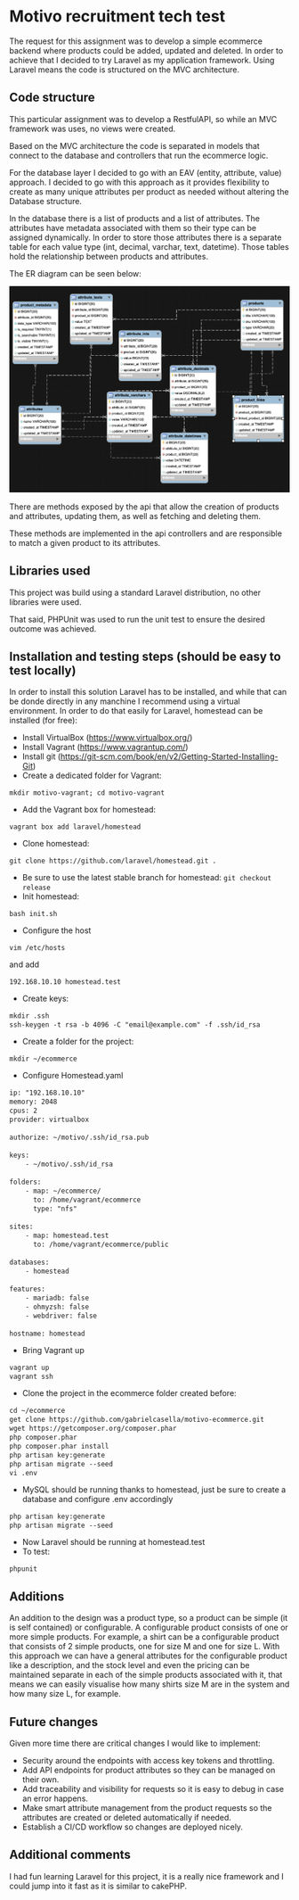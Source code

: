 # Motivo recruitment tech test

The request for this assignment was to develop a simple ecommerce backend where products could be added, updated and deleted.
In order to achieve that I decided to try Laravel as my application framework. Using Laravel means the code is structured on
the MVC architecture.

## Code structure

This particular assignment was to develop a RestfulAPI, so while an MVC framework was uses, no views were created.

Based on the MVC architecture the code is separated in models that connect to the database and controllers that run the
ecommerce logic.

For the database layer I decided to go with an EAV (entity, attribute, value) approach. I decided to go with this approach
as it provides flexibility to create as many unique attributes per product as needed without altering the Database structure.

In the database there is a list of products and a list of attributes. The attributes have metadata associated
with them so their type can be assigned dynamically. In order to store those attributes there is a separate table for each value
type (int, decimal, varchar, text, datetime). Those tables hold the relationship between products and attributes.

The ER diagram can be seen below:

![ER Diagram](https://github.com/gabrielcasella/motivo-ecommerce/blob/master/DatabaseSchema.png)

There are methods exposed by the api that allow the creation of products and attributes, updating them, as well as fetching and
deleting them.

These methods are implemented in the api controllers and are responsible to match a given product to its attributes.


## Libraries used

This project was build using a standard Laravel distribution, no other libraries were used.

That said, PHPUnit was used to run the unit test to ensure the desired outcome was achieved.


## Installation and testing steps (should be easy to test locally)

In order to install this solution Laravel has to be installed, and while that can be donde directly in any manchine
I recommend using a virtual environment. In order to do that easily for Laravel, homestead can be installed (for free):

- Install VirtualBox (https://www.virtualbox.org/)
- Install Vagrant (https://www.vagrantup.com/)
- Install git (https://git-scm.com/book/en/v2/Getting-Started-Installing-Git)
- Create a dedicated folder for Vagrant: 
```
mkdir motivo-vagrant; cd motivo-vagrant
```
- Add the Vagrant box for homestead: 
```
vagrant box add laravel/homestead
```
- Clone homestead:
 ```
 git clone https://github.com/laravel/homestead.git .
 ```
- Be sure to use the latest stable branch for homestead: ```git checkout release```
- Init homestead: 
```
bash init.sh
```
- Configure the host 
```
vim /etc/hosts
``` 
and add 
```
192.168.10.10 homestead.test
```
- Create keys: 
```
mkdir .ssh
ssh-keygen -t rsa -b 4096 -C "email@example.com" -f .ssh/id_rsa

```
- Create a folder for the project:
```
mkdir ~/ecommerce
```
- Configure Homestead.yaml
```
ip: "192.168.10.10"
memory: 2048
cpus: 2
provider: virtualbox

authorize: ~/motivo/.ssh/id_rsa.pub

keys:
    - ~/motivo/.ssh/id_rsa

folders:
    - map: ~/ecommerce/
      to: /home/vagrant/ecommerce
      type: "nfs"

sites:
    - map: homestead.test
      to: /home/vagrant/ecommerce/public

databases:
    - homestead

features:
    - mariadb: false
    - ohmyzsh: false
    - webdriver: false

hostname: homestead
```
- Bring Vagrant up
```
vagrant up
vagrant ssh
```
- Clone the project in the ecommerce folder created before:
```
cd ~/ecommerce
get clone https://github.com/gabrielcasella/motivo-ecommerce.git
wget https://getcomposer.org/composer.phar
php composer.phar
php composer.phar install
php artisan key:generate
php artisan migrate --seed
vi .env
```
- MySQL should be running thanks to homestead, just be sure to create a database and configure .env accordingly
```
php artisan key:generate
php artisan migrate --seed
```
- Now Laravel should be running at homestead.test
- To test:
```
phpunit
```


## Additions

An addition to the design was a product type, so a product can be simple (it is self contained) or configurable. A configurable
product consists of one or more simple products. For example, a shirt can be a configurable product that consists of 2 simple
products, one for size M and one for size L. With this approach we can have a general attributes for the configurable product
like a description, and the stock level and even the pricing can be maintained separate in each of the simple products associated
with it, that means we can easily visualise how many shirts size M are in the system and how many size L, for example.

## Future changes

Given more time there are critical changes I would like to implement:
- Security around the endpoints with access key tokens and throttling.
- Add API endpoints for product attributes so they can be managed on their own.
- Add traceability and visibility for requests so it is easy to debug in case an error happens.
- Make smart attribute management from the product requests so the attributes are created or deleted
automatically if needed.
- Establish a CI/CD workflow so changes are deployed nicely.

## Additional comments

I had fun learning Laravel for this project, it is a really nice framework and I could jump
into it fast as it is similar to cakePHP.
